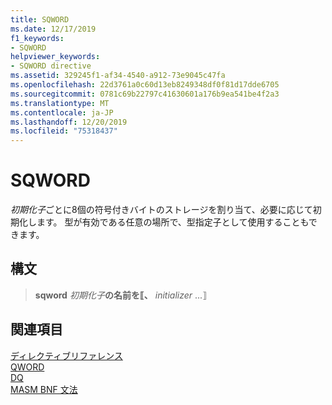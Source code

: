 ```yaml
---
title: SQWORD
ms.date: 12/17/2019
f1_keywords:
- SQWORD
helpviewer_keywords:
- SQWORD directive
ms.assetid: 329245f1-af34-4540-a912-73e9045c47fa
ms.openlocfilehash: 22d3761a0c60d13eb8249348df0f81d17dde6705
ms.sourcegitcommit: 0781c69b22797c41630601a176b9ea541be4f2a3
ms.translationtype: MT
ms.contentlocale: ja-JP
ms.lasthandoff: 12/20/2019
ms.locfileid: "75318437"
---
```

# <a name="sqword"></a>SQWORD

*初期化子*ごとに8個の符号付きバイトのストレージを割り当て、必要に応じて初期化します。 型が有効である任意の場所で、型指定子として使用することもできます。

## <a name="syntax"></a>構文

> **sqword** *初期化子*__の名前を⟦、__ *initializer* ...⟧

## <a name="see-also"></a>関連項目

[ディレクティブリファレンス](directives-reference.md)\
[QWORD](qword.md)\
[DQ](dq.md)\
[MASM BNF 文法](masm-bnf-grammar.md)
